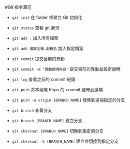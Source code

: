 #Git 指令筆記

- `git init`
  在 folder 裡建立 Git 初始化

- `git status`
  查看 git 狀況

- `git add .`
  加入所有檔案

- `git add 檔案名稱.副檔名`
  加入指定檔案

- `git commit`
  提交目前的異動

- `git commit -m "異動說明內容"`
  提交目前的異動並設定說明

- `git log`
  查看之前的 commit 紀錄

- `git push`
  將本地端 Repo 的 commit 發佈到遠端

- `git push -u origin [BRANCH_NAME]`
  發佈到遠端指定的分支

- `git branch`
  查看分支

- `git branch [BRANCH_NAME]`
  建立分支

- `git checkout [BRANCH_NAME]`
  切換到指定的分支

- `git checkout -b [BRANCH_NAME]`
  建立並切換到指定分支
